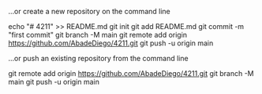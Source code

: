…or create a new repository on the command line

echo "# 4211" >> README.md
git init
git add README.md
git commit -m "first commit"
git branch -M main
git remote add origin https://github.com/AbadeDiego/4211.git
git push -u origin main

…or push an existing repository from the command line

git remote add origin https://github.com/AbadeDiego/4211.git
git branch -M main
git push -u origin main